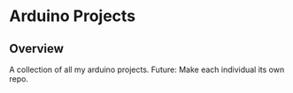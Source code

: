 # Arduino Projects

## Overview 
A collection of all my arduino projects.
Future: Make each individual its own repo.
